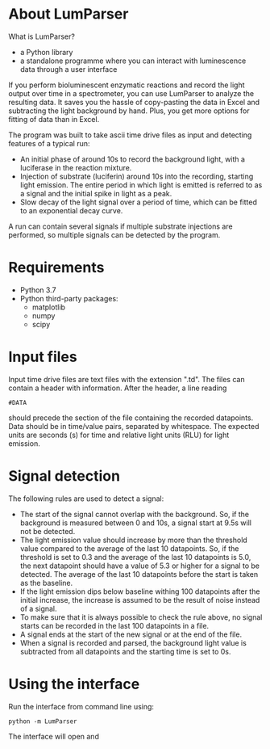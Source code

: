 # About LumParser
What is LumParser?
- a Python library
- a standalone programme where you can interact with luminescence data through a user interface

If you perform bioluminescent enzymatic reactions and record the light output over time in a spectrometer, you can use
LumParser to analyze the resulting data. It saves you the hassle of copy-pasting the data in Excel and subtracting the
light background by hand. Plus, you get more options for fitting of data than in Excel.

The program was built to take ascii time drive files as input and detecting features of a typical run:
- An initial phase of around 10s to record the background light, with a luciferase in the reaction mixture.
- Injection of substrate (luciferin) around 10s into the recording, starting light emission. The entire period in which
light is emitted is referred to as a signal and the initial spike in light as a peak.
- Slow decay of the light signal over a period of time, which can be fitted to an exponential decay curve.

A run can contain several signals if multiple substrate injections are performed, so multiple signals can be detected by
the program.


# Requirements

  * Python 3.7
  * Python third-party packages:
    * matplotlib
    * numpy
    * scipy

# Input files
Input time drive files are text files with the extension ".td". The files can contain a header with information. After
the header, a line reading

```
#DATA
```
should precede the section of the file containing the recorded datapoints.
Data should be in time/value pairs, separated by whitespace. The expected units are seconds (s) for time and relative light
units (RLU) for light emission.

# Signal detection
The following rules are used to detect a signal:
- The start of the signal cannot overlap with the background. So, if the background is measured between 0 and 10s, a
signal start at 9.5s will not be detected.
- The light emission value should increase by more than the threshold value compared to the average of the last 10
datapoints. So, if the threshold is set to 0.3 and the average of the last 10 datapoints is 5.0, the next datapoint
should have a value of 5.3 or higher for a signal to be detected. The average of the last 10 datapoints before the start
is taken as the baseline.
- If the light emission dips below baseline withing 100 datapoints after the initial increase, the increase is assumed 
to be the result of noise instead of a signal.
- To make sure that it is always possible to check the rule above, no signal starts can be recorded in the last 100
datapoints in a file.
- A signal ends at the start of the new signal or at the end of the file.
- When a signal is recorded and parsed, the background light value is subtracted from all datapoints and the starting
time is set to 0s.

# Using the interface

Run the interface from command line using:

```
python -m LumParser
```

The interface will open and 
